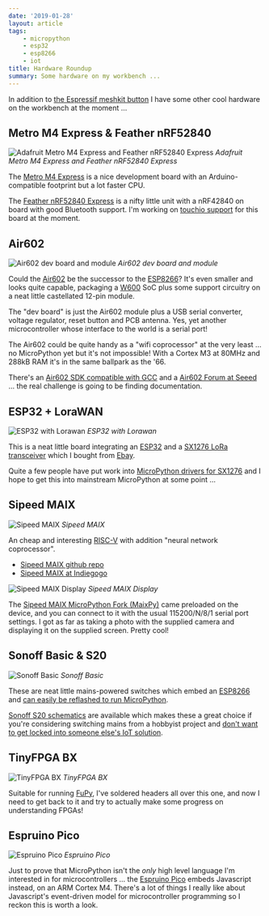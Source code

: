```yaml
---
date: '2019-01-28'
layout: article
tags:
    - micropython
    - esp32
    - esp8266
    - iot
title: Hardware Roundup
summary: Some hardware on my workbench ...
---
```


In addition to [the Espressif meshkit button](/art/esp32-meshkit-button-micropython)
I have some other cool hardware on the workbench at the moment ...

## Metro M4 Express & Feather nRF52840

![Adafruit Metro M4 Express and Feather nRF52840 Express](img/adafruit.jpg)
*Adafruit Metro M4 Express and Feather nRF52840 Express*

The [Metro M4 Express](https://www.adafruit.com/product/3382)
is a nice development board with an Arduino-compatible footprint but a lot faster CPU.  

The [Feather nRF52840 Express](https://www.adafruit.com/product/4062) is a nifty little unit with a nRF42840 on board with good
Bluetooth support. I'm working on [touchio support](https://github.com/adafruit/circuitpython/issues/1048)
for this board at the moment.

## Air602

![Air602 dev board and module](img/air602.jpg)
*Air602 dev board and module*

Could the [Air602](https://www.seeedstudio.com/Air602-WiFi-Module-p-3139.html) be the successor to the [ESP8266](/tag/esp8266/)?  It's even smaller and looks quite capable, packaging a 
[W600](http://www.winnermicro.com/en/html/1/156/158/497.html) SoC plus some support
circuitry on a neat little castellated 12-pin module.

The "dev board" is just the Air602 module plus a USB serial converter, voltage
regulator, reset button and PCB antenna.  Yes, yet another microcontroller whose interface
to the world is a serial port!

The Air602 could be quite handy as a "wifi coprocessor" at the very least ... no MicroPython
yet but it's not impossible!  With a Cortex M3 at 80MHz and 288kB RAM it's in the same
ballpark as the '66.

There's an [Air602 SDK compatible with GCC](https://yoursunny.com/t/2018/Air602-blink/)
and a [Air602 Forum at Seeed](https://forum.seeedstudio.com/viewforum.php?f=106&sid=1152bf0b77e4b5248367936ebb01c1ba) ... the real challenge is going to be finding documentation.

## ESP32 + LoraWAN

![ESP32 with Lorawan](img/lorawan.jpg)
*ESP32 with Lorawan*

This is a neat little board integrating an [ESP32](/tag/esp32/) and a
[SX1276 LoRa transceiver](https://www.semtech.com/products/wireless-rf/lora-transceivers/sx1276) 
which I bought from [Ebay](https://www.ebay.com.au/sch/i.html?_nkw=esp32+sx1276).

Quite a few people have put work into [MicroPython drivers for SX1276](https://www.google.com/search?client=ubuntu&channel=fs&q=micropython+sx1276)
and I hope to get this into mainstream MicroPython at some point ...

## Sipeed MAIX

![Sipeed MAIX](img/sipeed-maix.jpg)
*Sipeed MAIX*

An cheap and interesting [RISC-V](https://riscv.org/) with addition "neural network coprocessor".

* [Sipeed MAIX github repo](https://github.com/sipeed/MaixPy)
* [Sipeed MAIX at Indiegogo](https://www.indiegogo.com/projects/sipeed-maix-the-world-first-risc-v-64-ai-module#/)

![Sipeed MAIX Display](img/sipeed-maix-display.jpg)
*Sipeed MAIX Display*

The [Sipeed MAIX MicroPython Fork (MaixPy)](https://github.com/sipeed/MaixPy) came preloaded on
the device, and you can connect to it with the usual 115200/N/8/1 serial port settings.
I got as far as taking a photo with the supplied camera and displaying it on the supplied
screen.  Pretty cool!

## Sonoff Basic & S20

![Sonoff Basic](img/sonoff-basic.jpg)
*Sonoff Basic*

These are neat little mains-powered switches which embed an [ESP8266](/tag/esp8266/) and
[can easily be reflashed to run MicroPython](https://medium.com/cloud4rpi/getting-micropython-on-a-sonoff-smart-switch-1df6c071720a).

[Sonoff S20 schematics](https://www.itead.cc/wiki/S20_Smart_Socket) are available which makes these
a great choice if you're considering switching mains from a hobbyist project and
[don't want to get locked into someone else's IoT solution](/art/the-internet-of-not-shit-things/).

## TinyFPGA BX

![TinyFPGA BX](img/tinyfpga-bx.jpg)
*TinyFPGA BX*

Suitable for running [FuPy](https://nick.zoic.org/art/fupy-micropython-for-fpga/), I've soldered 
headers all over this one, and now I need to get back to it and try to actually make some progress
on understanding FPGAs!

## Espruino Pico

![Espruino Pico](img/espruino-pico.jpg)
*Espruino Pico*

Just to prove that MicroPython isn't the *only* high level language I'm interested in for
microcontrollers ... the [Espruino Pico](http://www.espruino.com/Pico) embeds Javascript instead,
on an ARM Cortex M4.  There's a lot of things I really like about Javascript's event-driven 
model for microcontroller programming so I reckon this is worth a look.


